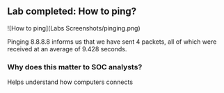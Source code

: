 ## Lab completed: How to ping?
![How to ping](Labs Screenshots/pinging.png)

Pinging 8.8.8.8 informs us that we have sent 4 packets, all of which were received at an average of 9.428 seconds.
### Why does this matter to SOC analysts?
Helps understand how computers connects

